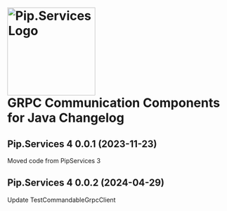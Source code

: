 # <img src="https://uploads-ssl.webflow.com/5ea5d3315186cf5ec60c3ee4/5edf1c94ce4c859f2b188094_logo.svg" alt="Pip.Services Logo" width="200"> <br/> GRPC Communication Components for Java Changelog

## <a name="0.0.1"></a>Pip.Services 4 0.0.1 (2023-11-23)
Moved code from PipServices 3

## <a name="0.0.2"></a>Pip.Services 4 0.0.2 (2024-04-29)
Update TestCommandableGrpcClient


